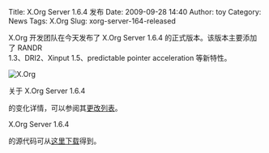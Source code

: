 Title: X.Org Server 1.6.4 发布
Date: 2009-09-28 14:40
Author: toy
Category: News
Tags: X.Org
Slug: xorg-server-164-released

X.Org 开发团队在今天发布了 X.Org Server 1.6.4
的正式版本。该版本主要添加了 RANDR  
1.3、DRI2、Xinput 1.5、predictable pointer acceleration 等新特性。

![X.Org](http://i.linuxtoy.org/i/2007/09/xorg.png)

关于 X.Org Server 1.6.4  

的变化详情，可以参阅其[更改列表](http://wiki.x.org/wiki/Server16Branch)。

X.Org Server 1.6.4  

的源代码可从[这里下载](http://xorg.freedesktop.org/archive/individual/xserver/)得到。
